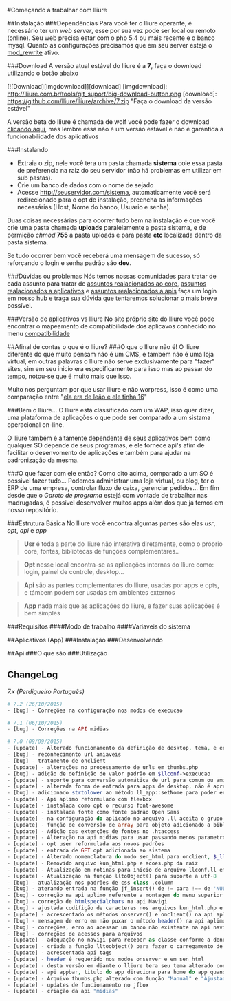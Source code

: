 #Começando a trabalhar com lliure


##Instalação
###Dependências
Para você ter o lliure operante, é necessário ter um *web server*, esse por sua vez pode ser local ou remoto (online). Seu web precisa estar com o php 5.4 ou mais recente e o banco mysql.
Quanto as configurações precisamos que em seu server esteja o [mod_rewrite] ativo.

[mod_rewrite]: http://httpd.apache.org/docs/current/mod/mod_rewrite.html
###Download
A versão atual estável do lliure é a **7**, faça o download utilizando o botão abaixo

[![Download][imgdownload]][download]
[imgdownload]: http://lliure.com.br/tools/git_suport/big-download-button.png
[download]: https://github.com/lliure/lliure/archive/7.zip "Faça o download da versão estável"

[clicando aqui]:https://github.com/lliure/lliure-wolf/archive/master.zip
A versão beta do lliure é chamada de wolf você pode fazer o download [clicando aqui], mas lembre essa não é um versão estável e não é garantida a funcionabilidade dos aplicativos

###Instalando
* Extraia o zip, nele você tera um pasta chamada **sistema** cole essa pasta de preferencia na raiz do seu servidor (não há problemas em utilizar em sub pastas).
* Crie um banco de dados com o nome de sejado
* Acesse http://seuservidor.com/sistema, automaticamente você será redirecionado para o opt de instalação, preencha as informações necessárias (Host, Nome do banco, Usuario e senha).

Duas coisas necessárias para ocorrer tudo bem na instalação é que você crie uma pasta chamada **uploads** paralelamente a pasta sistema, e de permição *chmod* **755** a pasta uploads e para pasta **etc** localizada dentro da pasta sistema.

Se tudo ocorrer bem você receberá uma mensagem de sucesso, só reforçando o login e senha padrão são **dev**.

###Dúvidas ou problemas
Nós temos nossas comunidades para tratar de cada assunto para tratar de [assuntos realacionados ao core](http://lliure.com.br/hub/apm=comunidade/sapm=comunidade/cmd=1000000091), [assuntos realacionados a aplicativos](http://lliure.com.br/hub/apm=comunidade/sapm=comunidade/cmd=1000000090) e [assuntos realacionados a apis](http://lliure.com.br/hub/apm=comunidade/sapm=comunidade/cmd=1000000092) faça um login em nosso hub e traga sua dúvida que tentaremos solucionar o mais breve possível.

###Versão de aplicativos vs lliure
No site próprio site do lliure você pode encontrar o mapeamento de compatibilidade dos aplicavos conhecido no menu [compatibilidade](http://lliure.com.br/compatibilidade)

##Afinal de contas o que é o lliure?
###O que o lliure não é!
O lliure diferente do que muito pensam não é um CMS, e também não é uma loja virtual, em outras palavras o lliure não serve exclusivamente para "fazer" sites, sim em seu inicio era especificamente para isso mas ao passar do tempo, notou-se que é muito mais que isso.

Muito nos perguntam por que usar lliure e não worpress, isso é como uma comparação entre "[ela era de leão e ele tinha 16](http://www.vagalume.com.br/legiao-urbana/eduardo-e-monica.html)"

###Bem o lliure...
O lliure está classificado com um WAP, isso quer dizer, uma plataforma de aplicações o que pode ser comparado a um sistama operacional on-line.

O lliure também é altamente dependente de seus aplicativos bem como qualquer SO depende de seus programas, e ele fornece api's afim de facilitar o desenvomento de aplicações e também para ajudar na padronização da mesma.

###O que fazer com ele então?
Como dito acima, comparado a um SO é possivel fazer tudo... Podemos administrar uma loja virtual, ou blog, ter o ERP de uma empresa, controlar fluxo de caixa, gerenciar pedidos... Em fim desde que o *Garoto de programa* estejá com vontade de trabalhar nas madrugadas, é possível desenvolver muitos apps além dos que já temos em nosso repositório.

###Estrutura Básica
No lliure você encontra algumas partes são elas *usr*, *opt*, *api* e *app*

>**Usr** é toda a parte do lliure não interativa diretamente, como o próprio core, fontes, bibliotecas de funções complementares..

>**Opt** nesse local encontra-se as aplicações internas do lliure como: login, painel de controle, desktop...

>**Api** são as partes complementares do lliure, usadas por apps e opts, e támbem podem ser usadas em ambientes externos

>**App** nada mais que as aplicações do lliure, e fazer suas aplicações é bem simples

###Requisitos
####Modo de trabalho
####Variaveis do sistema


##Aplicativos (App)
###Instalação
###Desenvolvendo

##Api
###O que são
###Utilização

## ChangeLog 
*7.x (Perdigueiro Português)*

```php
# 7.2 (26/10/2015)
- [bug] - Correções na configuração nos modos de execucao

# 7.1 (06/10/2015)
- [bug] - Correções na API midias

# 7.0 (09/09/2015)
- [update] - Alterado funcionamento da definição de desktop, tema, e execução agora por grupo de usuário
- [bug] - reconhecimento url amiaveis
- [bug] - tratamento de onclient
- [update] - alterações no processamento de urls em thumbs.php
- [bug] - adição de definição de valor padrão em $llconf->execucao
- [update] - suporte para conversão automática de url para comum ou amigavel
- [update] - alterada forma de entrada para apps de desktop, não é apresentado o ?app na url
- [bug] - adicionado strtolower ao método ll_app::setNome para poder entrar valores em maiúsculo
- [update] - Api aplimo reformulado com flexbox
- [update] - instalada como opt o recurso font-awesome
- [update] - instalada fonte como fonte padrão Open Sans
- [update] - na configuração do aplicado no arquivo .ll aceita o grupo que pode acessar o app ex: <seguranca>admin</seguranca>
- [update] - função de conversão de array para objeto adicionado a biblioteca jf
- [update] - Adição das extenções de fontes no .htaccess
- [update] - Alteração na api midias para usar passando menos parametros
- [update] - opt user reformulada aos novos padrões
- [update] - entrada de GET opt adicionada ao sistema
- [update] - Alterado nomenclatura do modo sen_html para onclient, $_ll['sen_html'] foi mantida por compatibilidade
- [update] - Removido arquivo kun_html.php e acoes.php da raiz
- [update] - Atualização em rotinas para inicio de arquivo llconf.ll em utf-8
- [update] - Atualização na função lltoObject() para suporte a utf-8
- [bug] - atualização nos padrões de css class .column
- [bug] - aterando entrada na função jf_insert() de != para !== de 'NULL'
- [bug] - correção na api aplimo referente a montagem do menu superior na função hc_menu()
- [bug] - correção de htmlspecialchars na api Navigi 
- [bug] - ajustada codifição de caracteres nos arquivos kun_html.php e funcoes.js
- [update] - acrescentado os métodos onserver() e onclient() na api aplimo
- [bug] - mensagem de erro em não puxar o método header() na api aplimo
- [bug] - correções, erro ao acessar um banco não existente na api navigi
- [bug] - correções de acessos para arquivos
- [update] - adequação no navigi para receber as classe conforme a denominação das etiquetas
- [update] - criada a função lltoobject() para fazer o carregamento de arquivos ll
- [update] - acrescentada api tags
- [update] - header é requerido nos modos onserver e em sen_html
- [update] - desta versão em diante o lliure tera seu tema alterado conforme a versão corrente
- [update] - api appbar, titulo do app direciona para home do app quando logado como dev ou adm
- [update] - Arquivo thumbs.php alterado com função "Manual" e "Ajustado"
- [update] - updates de funcionamento no jfbox
- [update] - criação da api "mídias"
```
